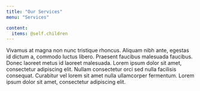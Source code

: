 ```yaml
---
title: "Our Services"
menu: "Services"

content:
  items: @self.children
---
```

Vivamus at magna non nunc tristique rhoncus. Aliquam nibh ante, egestas id dictum a, commodo luctus libero. Praesent faucibus malesuada faucibus. Donec laoreet metus id laoreet malesuada. Lorem ipsum dolor sit amet, consectetur adipiscing elit. Nullam consectetur orci sed nulla facilisis consequat. Curabitur vel lorem sit amet nulla ullamcorper fermentum.  Lorem ipsum dolor sit amet, consectetur adipiscing elit.
